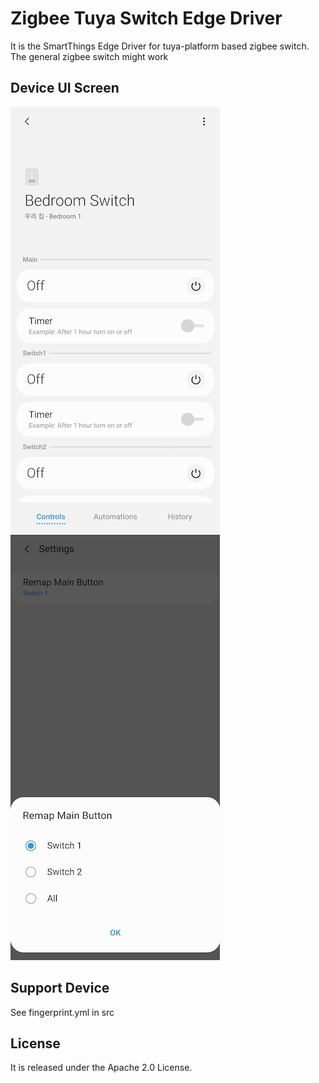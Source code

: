 # Zigbee Tuya Switch Edge Driver
It is the SmartThings Edge Driver for tuya-platform based zigbee switch.   
The general zigbee switch might work

## Device UI Screen
![ui](./readme_images/app1.jpg)
![ui](./readme_images/app2.jpg)

## Support Device
See fingerprint.yml in src

## License
It is released under the Apache 2.0 License.